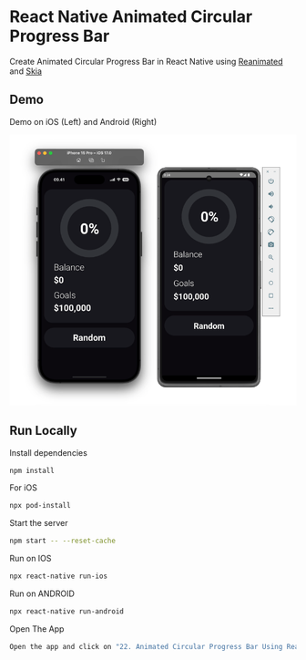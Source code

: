 # React Native Animated Circular Progress Bar

Create Animated Circular Progress Bar in React Native using [Reanimated](https://docs.swmansion.com/react-native-reanimated/) and [Skia](https://shopify.github.io/react-native-skia/docs/getting-started/installation)

## Demo

Demo on iOS (Left) and Android (Right)

![Demo](./Demo.gif)

## Run Locally

Install dependencies

```bash
npm install
```

For iOS

```bash
npx pod-install
```

Start the server

```bash
npm start -- --reset-cache
```

Run on IOS

```bash
npx react-native run-ios
```

Run on ANDROID

```bash
npx react-native run-android
```

Open The App

```bash
Open the app and click on "22. Animated Circular Progress Bar Using Reanimated 3 and Skia"
```
